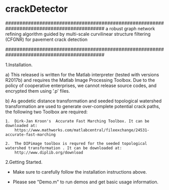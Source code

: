 # crackDetector

########################################################################################### 
a robust graph network refining algorithm guided by multi-scale curvilinear structure 
filtering (CFGNR)  for pavement crack detection

########################################################################################### 


1.Installation.

a) This released is written for the Matlab interpreter (tested with versions R2017b) and requires the Matlab Image Processing Toolbox.
   Due to the policy of cooperative enterprises, we cannot release source codes, and encrypted them using ’.p’ files.
   
   
b) As geodetic distance transformation and seeded topological watershed transformation are used to generate over-complete potential crack paths, the following two Toolbox are required:
   
    1.  Dirk-Jan Kroon's  Accurate Fast Marching Toolbox. It can be downloaded at:
        https://www.mathworks.com/matlabcentral/fileexchange/24531-accurate-fast-marching
       
    2.  The DIPimage toolbox is requred for the seeded topological watershed transformation . It can be downloaded at:
        http://www.diplib.org/download
       
       
2.Getting Started.

   * Make sure to carefully follow the installation instructions above.
   
   * Please see "Demo.m" to run demos and get basic usage information.  
       
   
 
